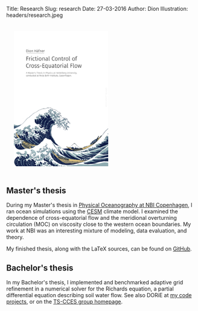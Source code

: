 Title: Research
Slug: research
Date: 27-03-2016
Author: Dion
Illustration: headers/research.jpeg

<div class="negative-spacer"></div>
<div class="clearfix"></div>
<a href="https://github.com/dionhaefner/dionsthesis" target="_blank">
<img class="pull-right" style="margin: 20px; max-width: 250px;" src="images/msc-thesis-cover.png" alt="My Master's thesis">
</a>

## Master's thesis

During my Master's thesis in <a href="http://climate-geophysics.nbi.ku.dk/research/oceanography/" target="_blank">Physical Oceanography at NBI Copenhagen</a>, I ran ocean simulations using the <a href="http://www2.cesm.ucar.edu/" target="_blank">CESM</a> climate model. I examined the dependence of cross-equatorial flow and the meridional overturning circulation (MOC) on viscosity close to the western ocean boundaries. My work at NBI was an interesting mixture of modeling, data evaluation, and theory.

My finished thesis, along with the LaTeX sources, can be found on <a href="https://github.com/dionhaefner/dionsthesis" target="_blank">GitHub</a>.

## Bachelor's thesis

In my Bachelor's thesis, I implemented and benchmarked adaptive grid refinement in a numerical solver for the Richards equation, a partial differential equation describing soil water flow. See also DORiE at [my code projects](#code-projects), or on the [TS-CCES group homepage](http://ts.iup.uni-heidelberg.de/research/terrestrial-systems/dorie/).

